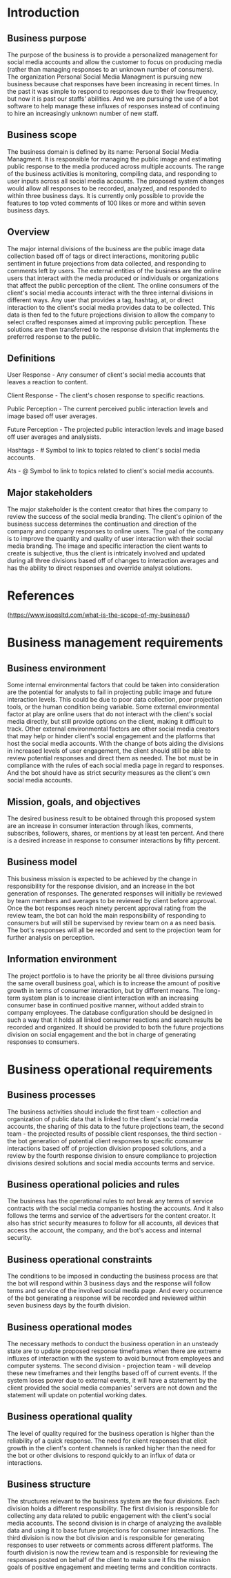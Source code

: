 # Introduction
## Business purpose
The purpose of the business is to provide a personalized management for social media accounts and allow the customer to focus on producing media (rather than managing responses to an unknown number of consumers). The organization Personal Social Media Managment is pursuing new business because chat responses have been increasing in recent times. In the past it was simple to respond to responses due to their low frequency, but now it is past our staffs' abilities. And we are pursuing the use of a bot software to help manage these influxes of responses instead of continuing to hire an increasingly unknown number of new staff.

## Business scope
The business domain is defined by its name: Personal Social Media Managment. It is responsible for managing the public image and estimating public response to the media produced across multiple accounts. The range of the business activities is monitoring, compiling data, and responding to user inputs across all social media accounts. The proposed system changes would allow all responses to be recorded, analyzed, and responded to within three business days. It is currently only possible to provide the features to top voted comments of 100 likes or more and within seven business days.

## Overview
The major internal divisions of the business are the public image data collection based off of tags or direct interactions, monitoring public sentiment in future projections from data collected, and responding to comments left by users. The external entities of the business are the online users that interact with the media produced or individuals or organizations that affect the public perception of the client. The online consumers of the client's social media accounts interact with the three internal divisions in different ways. Any user that provides a tag, hashtag, at, or direct interaction to the client's social media provides data to be collected. This data is then fed to the future projections division to allow the company to select crafted responses aimed at improving public perception. These solutions are then transferred to the response division that implements the preferred response to the public.

## Definitions
User Response - Any consumer of client's social media accounts that leaves a reaction to content.

Client Response - The client's chosen response to specific reactions.

Public Perception - The current perceived public interaction levels and image based off user averages.

Future Perception - The projected public interaction levels and image based off user averages and analysists.

Hashtags - # Symbol to link to topics related to client's social media accounts.

Ats - @ Symbol to link to topics related to client's social media accounts.

## Major stakeholders
The major stakeholder is the content creator that hires the company to review the success of the social media branding. The client's opinion of the business success determines the continuation and direction of the company and company responses to online users. The goal of the company is to improve the quantity and quality of user interaction with their social media branding. The image and specific interaction the client wants to create is subjective, thus the client is intricately involved and updated during all three divisions based off of changes to interaction averages and has the ability to direct responses and override analyst solutions.

# References
(https://www.isoqsltd.com/what-is-the-scope-of-my-business/)

# Business management requirements
## Business environment
Some internal environmental factors that could be taken into consideration are the potential for analysts to fail in projecting public image and future interaction levels. This could be due to poor data collection, poor projection tools, or the human condition being variable. Some external environmental factor at play are online users that do not interact with the client's social media directly, but still provide options on the client, making it difficult to track. Other external environmental factors are other social media creators that may help or hinder client's social engagement and the platforms that host the social media accounts. With the change of bots aiding the divisions in increased levels of user engagement, the client should still be able to review potential responses and direct them as needed. The bot must be in compliance with the rules of each social media page in regard to responses. And the bot should have as strict security measures as the client's own social media accounts.

## Mission, goals, and objectives
The desired business result to be obtained through this proposed system are an increase in consumer interaction through likes, comments, subscribes, followers, shares, or mentions by at least ten percent. And there is a desired increase in response to consumer interactions by fifty percent.

## Business model
This business mission is expected to be achieved by the change in responsibility for the response division, and an increase in the bot generation of responses. The generated responses will initially be reviewed by team members and averages to be reviewed by client before approval. Once the bot responses reach ninety percent approval rating from the review team, the bot can hold the main responsibility of responding to consumers but will still be supervised by review team on a as need basis. The bot's responses will all be recorded and sent to the projection team for further analysis on perception.

## Information environment
The project portfolio is to have the priority be all three divisions pursuing the same overall business goal, which is to increase the amount of positive growth in terms of consumer interaction, but by different means. The long-term system plan is to increase client interaction with an increasing consumer base in continued positive manner, without added strain to company employees. The database configuration should be designed in such a way that it holds all linked consumer reactions and search results be recorded and organized. It should be provided to both the future projections division on social engagement and the bot in charge of generating responses to consumers.

# Business operational requirements
## Business processes
The business activities should include the first team - collection and organization of public data that is linked to the client's social media accounts, the sharing of this data to the future projections team, the second team - the projected results of possible client responses, the third section - the bot generation of potential client responses to specific consumer interactions based off of projection division proposed solutions, and a review by the fourth response division to ensure compliance to projection divisions desired solutions and social media accounts terms and service.

## Business operational policies and rules
The business has the operational rules to not break any terms of service contracts with the social media companies hosting the accounts. And it also follows the terms and service of the advertisers for the content creator. It also has strict security measures to follow for all accounts, all devices that access the account, the company, and the bot's access and internal security.

## Business operational constraints
The conditions to be imposed in conducting the business process are that the bot will respond within 3 business days and the response will follow terms and service of the involved social media page. And every occurrence of the bot generating a response will be recorded and reviewed within seven business days by the fourth division.

## Business operational modes
The necessary methods to conduct the business operation in an unsteady state are to update proposed response timeframes when there are extreme influxes of interaction with the system to avoid burnout from employees and computer systems. The second division - projection team - will develop these new timeframes and their lengths based off of current events. If the system loses power due to external events, it will have a statement by the client provided the social media companies' servers are not down and the statement will update on potential working dates.

## Business operational quality
The level of quality required for the business operation is higher than the reliability of a quick response. The need for client responses that elicit growth in the client's content channels is ranked higher than the need for the bot or other divisions to respond quickly to an influx of data or interactions.

## Business structure
The structures relevant to the business system are the four divisions. Each division holds a different responsibility. The first division is responsible for collecting any data related to public engagement with the client's social media accounts. The second division is in charge of analyzing the available data and using it to base future projections for consumer interactions. The third division is now the bot division and is responsible for generating responses to user retweets or comments across different platforms. The fourth division is now the review team and is responsible for reviewing the responses posted on behalf of the client to make sure it fits the mission goals of positive engagement and meeting terms and condition contracts.
